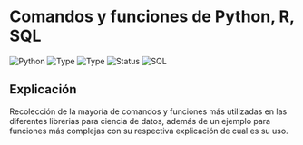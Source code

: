 # Comandos y funciones de Python, R, SQL
![Python](https://img.shields.io/badge/python-2.x-orange.svg)
![Type](https://img.shields.io/badge/Machine-Learning-red.svg) ![Type](https://img.shields.io/badge/Type-Supervised-yellow.svg)
![Status](https://img.shields.io/badge/Status-Completed-yellowgreen.svg)
![SQL](https://img.shields.io/badge/Status-Completed-yellowgreen.svg)

## Explicación
Recolección de la mayoría de comandos y funciones más utilizadas en las diferentes librerias para ciencia de datos, además de un ejemplo para funciones más complejas con su respectiva explicación
de cual es su uso.
